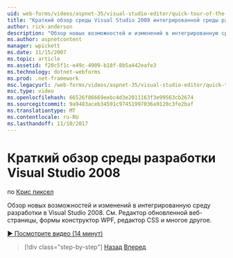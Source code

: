 ```yaml
---
uid: web-forms/videos/aspnet-35/visual-studio-editor/quick-tour-of-the-visual-studio-2008-integrated-development-environment
title: "Краткий обзор среды Visual Studio 2008 интегрированной среды разработки | Документы Microsoft"
author: rick-anderson
description: "Обзор новых возможностей и изменений в интегрированную среду разработки в Visual Studio 2008. См. Редактор обновленной веб-страницы, формы конструктор WPF, редактор CSS и многое другое."
ms.author: aspnetcontent
manager: wpickett
ms.date: 11/15/2007
ms.topic: article
ms.assetid: f20c5f1c-e49c-4909-b18f-8b5a442eafe3
ms.technology: dotnet-webforms
ms.prod: .net-framework
msc.legacyurl: /web-forms/videos/aspnet-35/visual-studio-editor/quick-tour-of-the-visual-studio-2008-integrated-development-environment
msc.type: video
ms.openlocfilehash: 66526f86669eebc4d3e2011163f3e99563cb2674
ms.sourcegitcommit: 9a9483aceb34591c97451997036a9120c3fe2baf
ms.translationtype: MT
ms.contentlocale: ru-RU
ms.lasthandoff: 11/10/2017
---
```

<a name="quick-tour-of-the-visual-studio-2008-integrated-development-environment"></a>Краткий обзор среды разработки Visual Studio 2008
====================
по [Крис пиксел](https://twitter.com/chrispels)

Обзор новых возможностей и изменений в интегрированную среду разработки в Visual Studio 2008. См. Редактор обновленной веб-страницы, формы конструктор WPF, редактор CSS и многое другое.

[&#9654; Посмотрите видео (14 минут)](https://channel9.msdn.com/Blogs/ASP-NET-Site-Videos/quick-tour-of-the-visual-studio-2008-integrated-development-environment)

>[!div class="step-by-step"]
[Назад](intellisense-for-jscript-and-aspnet-ajax.md)
[Вперед](creating-and-modifying-a-css-file.md)
